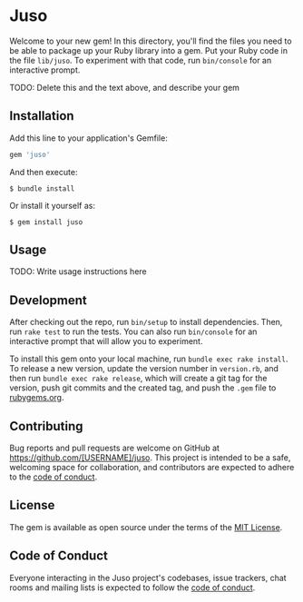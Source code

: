 # Juso

Welcome to your new gem! In this directory, you'll find the files you need to be able to package up your Ruby library into a gem. Put your Ruby code in the file `lib/juso`. To experiment with that code, run `bin/console` for an interactive prompt.

TODO: Delete this and the text above, and describe your gem

## Installation

Add this line to your application's Gemfile:

```ruby
gem 'juso'
```

And then execute:

    $ bundle install

Or install it yourself as:

    $ gem install juso

## Usage

TODO: Write usage instructions here

## Development

After checking out the repo, run `bin/setup` to install dependencies. Then, run `rake test` to run the tests. You can also run `bin/console` for an interactive prompt that will allow you to experiment.

To install this gem onto your local machine, run `bundle exec rake install`. To release a new version, update the version number in `version.rb`, and then run `bundle exec rake release`, which will create a git tag for the version, push git commits and the created tag, and push the `.gem` file to [rubygems.org](https://rubygems.org).

## Contributing

Bug reports and pull requests are welcome on GitHub at https://github.com/[USERNAME]/juso. This project is intended to be a safe, welcoming space for collaboration, and contributors are expected to adhere to the [code of conduct](https://github.com/[USERNAME]/juso/blob/main/CODE_OF_CONDUCT.md).

## License

The gem is available as open source under the terms of the [MIT License](https://opensource.org/licenses/MIT).

## Code of Conduct

Everyone interacting in the Juso project's codebases, issue trackers, chat rooms and mailing lists is expected to follow the [code of conduct](https://github.com/[USERNAME]/juso/blob/main/CODE_OF_CONDUCT.md).
